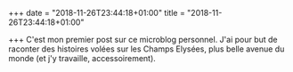 +++
date = "2018-11-26T23:44:18+01:00"
title = "2018-11-26T23:44:18+01:00"

+++
C'est mon premier post sur ce microblog personnel. J'ai pour but de raconter des histoires volées sur les Champs Elysées, plus belle avenue du monde (et j'y travaille, accessoirement).